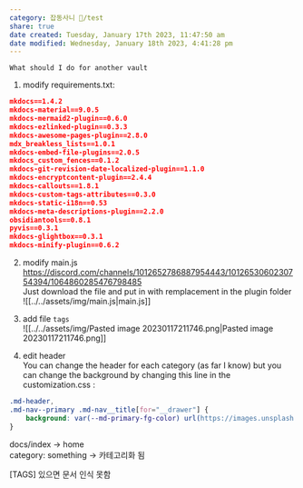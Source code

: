 ```yaml
---  
category: 잡동사니 🧸/test  
share: true  
date created: Tuesday, January 17th 2023, 11:47:50 am  
date modified: Wednesday, January 18th 2023, 4:41:28 pm  
---  
```

`What should I do for another vault`   
1. modify requirements.txt:   
  
```json  
mkdocs==1.4.2  
mkdocs-material==9.0.5  
mkdocs-mermaid2-plugin==0.6.0  
mkdocs-ezlinked-plugin==0.3.3  
mkdocs-awesome-pages-plugin==2.8.0  
mdx_breakless_lists==1.0.1  
mkdocs-embed-file-plugins==2.0.5  
mkdocs_custom_fences==0.1.2  
mkdocs-git-revision-date-localized-plugin==1.1.0  
mkdocs-encryptcontent-plugin==2.4.4  
mkdocs-callouts==1.8.1  
mkdocs-custom-tags-attributes==0.3.0  
mkdocs-static-i18n==0.53  
mkdocs-meta-descriptions-plugin==2.2.0  
obsidiantools==0.8.1  
pyvis==0.3.1  
mkdocs-glightbox==0.3.1  
mkdocs-minify-plugin==0.6.2  
```  
  
2. modify main.js  https://discord.com/channels/1012652786887954443/1012653060230754394/1064860285476798485   
       Just download the file and put in with remplacement in the plugin folder  
![[../../assets/img/main.js|main.js]]  
3. add file `tags`   
![[../../assets/img/Pasted image 20230117211746.png|Pasted image 20230117211746.png]]  
  
4. edit header   
You can change the header for each category (as far I know) but you can change the background by changing this line in the customization.css :  
```css  
.md-header,  
.md-nav--primary .md-nav__title[for="__drawer"] {  
    background: var(--md-primary-fg-color) url(https://images.unsplash.com/photo-1520157646479-22f25713523d?ixlib=rb-1.2.1&ixid=MnwxMjA3fDB8MHxwaG90by1wYWdlfHx8fGVufDB8fHx8&auto=format&fit=crop&w=1074&q=80) left center/cover no-repeat;  
}  
```  
  
  
  
docs/index → home  
category: something → 카테고리화 됨  
  
[TAGS] 있으면 문서 인식 못함